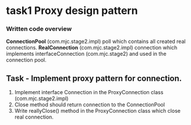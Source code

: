 # task1 Proxy design pattern

### Written code overview

**ConnectionPool** (com.mjc.stage2.impl) poll which contains all created real connections.
**RealConnection** (com.mjc.stage2.impl) connection which implements interfaceConnection (com.mjc.stage2) and used in
the connection pool.

## Task - Implement proxy pattern for connection.

1. Implement interface Connection  in the ProxyConnection class (com.mjc.stage2.impl)
2. Close method should return connection to the ConnectionPool 
3. Write reallyClose() method in the ProxyConnection class which close real connection.


